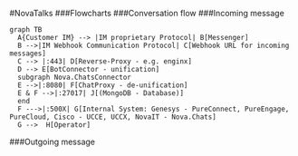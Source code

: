#NovaTalks
###Flowcharts
###Conversation flow
###Incoming message


``` mermaid
graph TB
  A{Customer IM} --> |IM proprietary Protocol| B[Messenger]
  B -->|IM Webhook Communication Protocol| C[Webhook URL for incoming messages]
  C --> |:443| D[Reverse-Proxy - e.g. enginx]
  D --> E[BotConnector - unification]
  subgraph Nova.ChatsConnector
  E -->|:8080| F[ChatProxy - de-unification]
  E & F -->|:27017| J[(MongoDB - Database)]
  end
  F --->|:500X| G[Internal System: Genesys - PureConnect, PureEngage, PureCloud, Cisco - UCCE, UCCX, NovaIT - Nova.Chats]
  G -->  H[Operator]
```

###Outgoing message